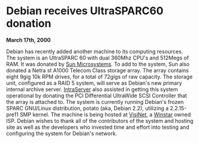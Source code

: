 
Debian receives UltraSPARC60 donation
=====================================


**March 17th, 2000**


Debian has recently added another machine to its computing resources. The
system is an UltraSPARC 60 with dual 360Mhz CPU's and 512Megs of RAM. It
was donated by [Sun Microsystems](http://www.sun.com/).
To add to the system, Sun also donated a Netra st A1000 Telecom Class storage array. The array
contains eight 9gig 10k RPM drives, for a total of 72gigs of raw capacity.
The storage unit, configured as a RAID 5 system, will serve as Debian's new
primary internal archive server. [IntraServer](http://www.intraserver.com/)
also assisted in getting this system operational by donating the PCI
Differential UltraWide SCSI Controller that the array is attached to.
The system is currently running Debian's frozen SPARC GNU/Linux
distribution, potato (aka, Debian 2.2), utilizing a 2.2.15-pre11 SMP
kernel. The machine is being hosted at [VisiNet](http://www.visi.net/),
a [Winstar](http://www.winstar.com/) owned ISP.
Debian wishes to thank all of the contributors of the system and hosting
site as well as the developers who invested time and effort into testing and
configuring the system for Debian's network.







